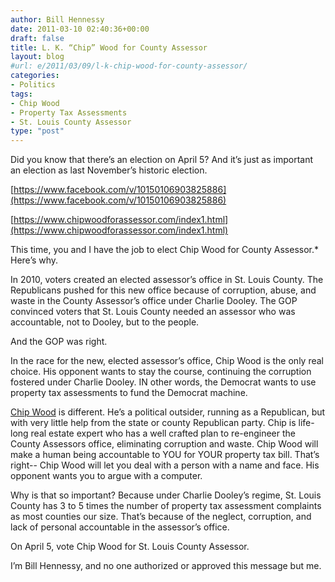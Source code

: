 ```yaml
---
author: Bill Hennessy
date: 2011-03-10 02:40:36+00:00
draft: false
title: L. K. “Chip” Wood for County Assessor
layout: blog
#url: e/2011/03/09/l-k-chip-wood-for-county-assessor/
categories:
- Politics
tags:
- Chip Wood
- Property Tax Assessments
- St. Louis County Assessor
type: "post"
---
```


Did you know that there’s an election on April 5? And it’s just as important an election as last November’s historic election. 

 

[https://www.facebook.com/v/10150106903825886](https://www.facebook.com/v/10150106903825886)

 

[https://www.chipwoodforassessor.com/index1.html](https://www.chipwoodforassessor.com/index1.html)

 

This time, you and I have the job to elect Chip Wood for County Assessor.*
Here’s why.

 

In 2010, voters created an elected assessor’s office in St. Louis County. The Republicans pushed for this new office because of corruption, abuse, and waste in the County Assessor’s office under Charlie Dooley. The GOP convinced voters that St. Louis County needed an assessor who was accountable, not to Dooley, but to the people.

 

And the GOP was right. 

 

In the race for the new, elected assessor’s office, Chip Wood is the only real choice. His opponent wants to stay the course, continuing the corruption fostered under Charlie Dooley. IN other words, the Democrat wants to use property tax assessments to fund the Democrat machine.

 

[Chip Wood](https://www.chipwoodforassessor.com/index1.html) is different. He’s a political outsider, running as a Republican, but with very little help from the state or county Republican party. Chip is life-long real estate expert who has a well crafted plan to re-engineer the County Assessors office, eliminating corruption and waste. Chip Wood will make a human being accountable to YOU for YOUR property tax bill. That’s right-- Chip Wood will let you deal with a person with a name and face. His opponent wants you to argue with a computer. 

 

Why is that so important? Because under Charlie Dooley’s regime, St. Louis County has 3 to 5 times the number of property tax assessment complaints as most counties our size. That’s because of the neglect, corruption, and lack of personal accountable in the assessor’s office.   


 

On April 5, vote Chip Wood for St. Louis County Assessor. 

 

I’m Bill Hennessy, and no one authorized or approved this message but me. 
